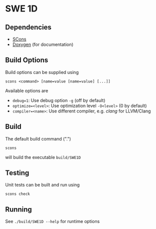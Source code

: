 # SWE 1D

## Dependencies

* [SCons](http://www.scons.org)
* [Doxygen](http://doxygen.org) (for documentation)

## Build Options

Build options can be supplied using 

    scons <command> [name=value [name=value] [...]]

Available options are

* `debug=1`: Use debug option `-g` (off by default)
* `optimize=<level>`: Use optimization level `-O<level>` (0 by default)
* `compiler=<name>`: Use different compiler, e.g. *clang* for LLVM/Clang

## Build

The default build command (".")

    scons
    
will build the executable `build/SWE1D`

## Testing

Unit tests can be built and run using

    scons check

## Running

See `./build/SWE1D --help` for runtime options

